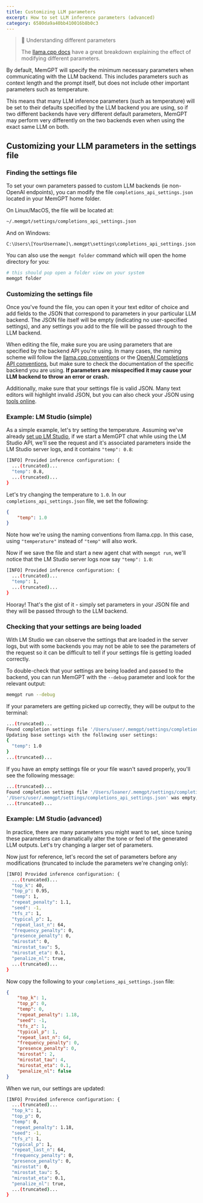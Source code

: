 ```yaml
---
title: Customizing LLM parameters
excerpt: How to set LLM inference parameters (advanced)
category: 6580da9a40bb410016b8b0c3
---
```


> 📘 Understanding different parameters
>
> The [llama.cpp docs](https://github.com/ggerganov/llama.cpp/blob/master/examples/main/README.md) have a great breakdown explaining the effect of modifying different parameters.

By default, MemGPT will specify the minimum necessary parameters when communicating with the LLM backend. This includes parameters such as context length and the prompt itself, but does not include other important parameters such as temperature.

This means that many LLM inference parameters (such as temperature) will be set to their defaults specified by the LLM backend you are using, so if two different backends have very different default parameters, MemGPT may perform very differently on the two backends even when using the exact same LLM on both.

## Customizing your LLM parameters in the settings file

### Finding the settings file

To set your own parameters passed to custom LLM backends (ie non-OpenAI endpoints), you can modify the file `completions_api_settings.json` located in your MemGPT home folder.

On Linux/MacOS, the file will be located at:

```sh
~/.memgpt/settings/completions_api_settings.json
```

And on Windows:

```batch
C:\Users\[YourUsername]\.memgpt\settings\completions_api_settings.json
```

You can also use the `memgpt folder` command which will open the home directory for you:

```sh
# this should pop open a folder view on your system
memgpt folder
```

### Customizing the settings file

Once you've found the file, you can open it your text editor of choice and add fields to the JSON that correspond to parameters in your particular LLM backend. The JSON file itself will be empty (indicating no user-specified settings), and any settings you add to the file will be passed through to the LLM backend.

When editing the file, make sure you are using parameters that are specified by the backend API you're using. In many cases, the naming scheme will follow the [llama.cpp conventions](https://github.com/ggerganov/llama.cpp/blob/master/examples/main/README.md) or the [OpenAI Completions API conventions](https://platform.openai.com/docs/api-reference/completions/create), but make sure to check the documentation of the specific backend you are using. **If parameters are misspecified it may cause your LLM backend to throw an error or crash.**

Additionally, make sure that your settings file is valid JSON. Many text editors will highlight invalid JSON, but you can also check your JSON using [tools online](https://jsonformatter.org/).

### Example: LM Studio (simple)

As a simple example, let's try setting the temperature. Assuming we've already [set up LM Studio](lmstudio), if we start a MemGPT chat while using the LM Studio API, we'll see the request and it's associated parameters inside the LM Studio server logs, and it contains `"temp": 0.8`:

```sh
[INFO] Provided inference configuration: {
  ...(truncated)...
  "temp": 0.8,
  ...(truncated)...
}
```

Let's try changing the temperature to `1.0`. In our `completions_api_settings.json` file, we set the following:

```json
{
    "temp": 1.0
}
```

Note how we're using the naming conventions from llama.cpp. In this case, using `"temperature"` instead of `"temp"` will also work.

Now if we save the file and start a new agent chat with `memgpt run`, we'll notice that the LM Studio server logs now say `"temp": 1.0`:

```sh
[INFO] Provided inference configuration: {
  ...(truncated)...
  "temp": 1,
  ...(truncated)...
}
```

Hooray! That's the gist of it - simply set parameters in your JSON file and they will be passed through to the LLM backend.

### Checking that your settings are being loaded

With LM Studio we can observe the settings that are loaded in the server logs, but with some backends you may not be able to see the parameters of the request so it can be difficult to tell if your settings file is getting loaded correctly.

To double-check that your settings are being loaded and passed to the backend, you can run MemGPT with the `--debug` parameter and look for the relevant output:

```sh
memgpt run --debug
```

If your parameters are getting picked up correctly, they will be output to the terminal:

```sh
...(truncated)...
Found completion settings file '/Users/user/.memgpt/settings/completions_api_settings.json', loading it...
Updating base settings with the following user settings:
{
  "temp": 1.0
}
...(truncated)...
```

If you have an empty settings file or your file wasn't saved properly, you'll see the following message:

```sh
...(truncated)...
Found completion settings file '/Users/loaner/.memgpt/settings/completions_api_settings.json', loading it...
'/Users/user/.memgpt/settings/completions_api_settings.json' was empty, ignoring...
...(truncated)...
```

### Example: LM Studio (advanced)

In practice, there are many parameters you might want to set, since tuning these parameters can dramatically alter the tone or feel of the generated LLM outputs. Let's try changing a larger set of parameters.

Now just for reference, let's record the set of parameters before any modifications (truncated to include the parameters we're changing only):

```sh
[INFO] Provided inference configuration: {
  ...(truncated)...
  "top_k": 40,
  "top_p": 0.95,
  "temp": 1,
  "repeat_penalty": 1.1,
  "seed": -1,
  "tfs_z": 1,
  "typical_p": 1,
  "repeat_last_n": 64,
  "frequency_penalty": 0,
  "presence_penalty": 0,
  "mirostat": 0,
  "mirostat_tau": 5,
  "mirostat_eta": 0.1,
  "penalize_nl": true,
  ...(truncated)...
}
```

Now copy the following to your `completions_api_settings.json` file:

```json
{
    "top_k": 1,
    "top_p": 0,
    "temp": 0,
    "repeat_penalty": 1.18,
    "seed": -1,
    "tfs_z": 1,
    "typical_p": 1,
    "repeat_last_n": 64,
    "frequency_penalty": 0,
    "presence_penalty": 0,
    "mirostat": 2,
    "mirostat_tau": 4,
    "mirostat_eta": 0.1,
    "penalize_nl": false
}
```

When we run, our settings are updated:

```sh
[INFO] Provided inference configuration: {
  ...(truncated)...
  "top_k": 1,
  "top_p": 0,
  "temp": 0,
  "repeat_penalty": 1.18,
  "seed": -1,
  "tfs_z": 1,
  "typical_p": 1,
  "repeat_last_n": 64,
  "frequency_penalty": 0,
  "presence_penalty": 0,
  "mirostat": 0,
  "mirostat_tau": 5,
  "mirostat_eta": 0.1,
  "penalize_nl": true,
  ...(truncated)...
}
```
